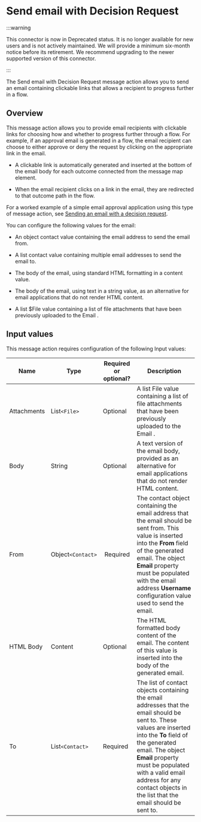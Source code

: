 # Send email with Decision Request

<head>
  <meta name="guidename" content="Flow"/>
  <meta name="context" content="GUID-cd0b677f-4b54-4bbb-adbc-8a329861634a"/>
</head>

:::warning

This connector is now in Deprecated status. It is no longer available for new users and is not actively maintained. We will provide a minimum six-month notice before its retirement. We recommend upgrading to the newer supported version of this connector.

:::

The Send email with Decision Request message action allows you to send an email containing clickable links that allows a recipient to progress further in a flow.

## Overview

This message action allows you to provide email recipients with clickable links for choosing how and whether to progress further through a flow. For example, if an approval email is generated in a flow, the email recipient can choose to either approve or deny the request by clicking on the appropriate link in the email.

-   A clickable link is automatically generated and inserted at the bottom of the email body for each outcome connected from the message map element.

-   When the email recipient clicks on a link in the email, they are redirected to that outcome path in the flow.


For a worked example of a simple email approval application using this type of message action, see [Sending an email with a decision request](flo-Email_Service_email_decision_d52111d1-9a81-4f38-9625-6af47dc44096.md).

You can configure the following values for the email:

-   An object contact value containing the email address to send the email from.

-   A list contact value containing multiple email addresses to send the email to.

-   The body of the email, using standard HTML formatting in a content value.

-   The body of the email, using text in a string value, as an alternative for email applications that do not render HTML content.

-   A list $File value containing a list of file attachments that have been previously uploaded to the Email .


## Input values

This message action requires configuration of the following Input values:

|Name|Type|Required or optional?|Description|
|----|----|---------------------|-----------|
|Attachments|List`<File>`|Optional |A list File value containing a list of file attachments that have been previously uploaded to the Email .|
|Body|String|Optional |A text version of the email body, provided as an alternative for email applications that do not render HTML content.|
|From|Object`<Contact>`| Required|The contact object containing the email address that the email should be sent from. This value is inserted into the **From** field of the generated email. The object **Email** property must be populated with the email address **Username** configuration value used to send the email.|
|HTML Body|Content|Optional |The HTML formatted body content of the email. The content of this value is inserted into the body of the generated email.|
|To|List`<Contact>`|Required |The list of contact objects containing the email addresses that the email should be sent to. These values are inserted into the **To** field of the generated email. The object **Email** property must be populated with a valid email address for any contact objects in the list that the email should be sent to.|
